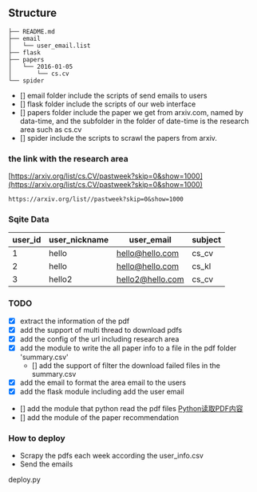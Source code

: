 ## Structure

    ├── README.md
    ├── email
    │   └── user_email.list
    ├── flask
    ├── papers
    │   └── 2016-01-05
    │       └── cs.cv
    └── spider

 - [] email folder include the scripts of send emails to users
 - [] flask folder include the scripts of our web interface
 - [] papers folder include the paper we get from arxiv.com, named by data-time, and the subfolder in the folder of date-time is the research area such as cs.cv
 - [] spider include the scripts to scrawl the papers from arxiv.

### the link with the research area

[https://arxiv.org/list/cs.CV/pastweek?skip=0&show=1000](https://arxiv.org/list/cs.CV/pastweek?skip=0&show=1000)

```
https://arxiv.org/list//pastweek?skip=0&show=1000

```
### Sqite Data

| user_id | user_nickname | user_email | subject |
| ------| ------ | ------ | ------|
| 1 | hello | hello@hello.com | cs_cv |
| 2 | hello | hello@hello.com | cs_kl |
| 3 | hello2| hello2@hello.com| cs_cv |

    


### TODO
 - [x] extract the information of the pdf
 - [x] add the support of multi thread to download pdfs
 - [x] add the config of the url including research area
 - [x] add the module to write the all paper info to a file in the pdf folder 'summary.csv'
    - [] add the support of filter the download failed files in the summary.csv
 - [x] add the email to format the area email to the users
 - [x] add the flask module including add the user email
 - [] add the module that python read the pdf files [Python读取PDF内容](https://zhuanlan.zhihu.com/p/20910680)
 - [] add the module of the paper recommendation


### How to deploy

 - Scrapy the pdfs each week according the user_info.csv
 - Send the emails

deploy.py





 